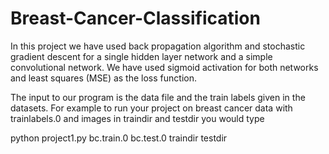 # Breast-Cancer-Classification

In this project we have used back propagation algorithm and stochastic 
gradient descent for a single hidden layer network and a simple convolutional
network. We have used sigmoid activation for both networks and least squares (MSE)
as the loss function.

The input to our program is the data file and the train labels given in the datasets. 
For example to run your project on breast cancer data with trainlabels.0 and images in traindir and testdir you would type

python project1.py bc.train.0 bc.test.0 traindir testdir
